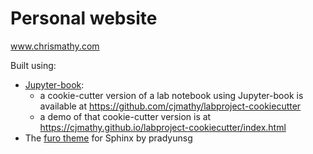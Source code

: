 # Personal website

www.chrismathy.com

Built using:
- [Jupyter-book](jupyterbook.org):
     - a cookie-cutter version of a lab notebook using Jupyter-book is available at https://github.com/cjmathy/labproject-cookiecutter
     - a demo of that cookie-cutter version is at https://cjmathy.github.io/labproject-cookiecutter/index.html
- The [furo theme](https://github.com/pradyunsg/furo) for Sphinx by pradyunsg
